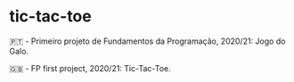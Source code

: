 # tic-tac-toe

:portugal: - Primeiro projeto de Fundamentos da Programação, 2020/21: Jogo do Galo.

:uk: - FP first project, 2020/21: Tic-Tac-Toe.
